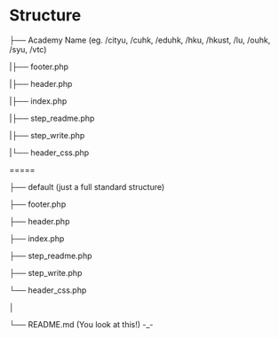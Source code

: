 # Structure
├── Academy Name (eg. /cityu, /cuhk, /eduhk, /hku, /hkust, /lu, /ouhk, /syu, /vtc)

|├── footer.php

|├── header.php

|├── index.php

|├── step_readme.php

|├── step_write.php

|└── header_css.php

=====

├── default (just a full standard structure)

├── footer.php

├── header.php

├── index.php

├── step_readme.php

├── step_write.php

└── header_css.php

│ 

└── README.md (You look at this!) -_-
